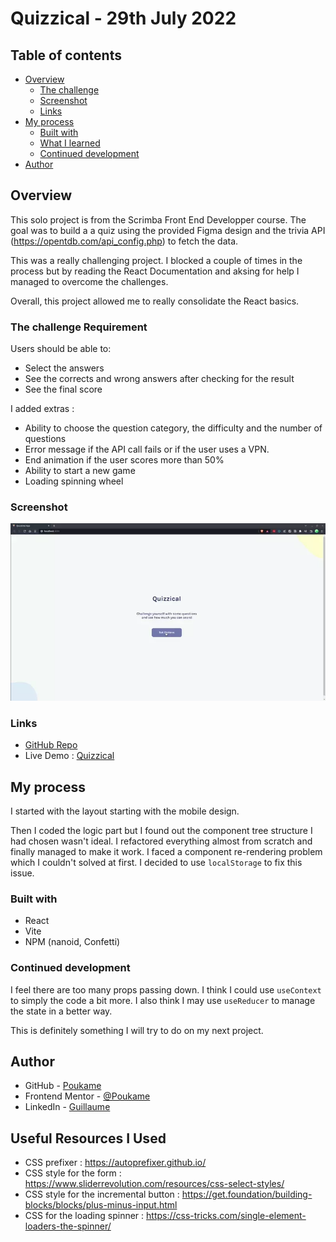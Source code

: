 # Quizzical - 29th July 2022

## Table of contents

- [Overview](#overview)
  - [The challenge](#the-challenge)
  - [Screenshot](#screenshot)
  - [Links](#links)
- [My process](#my-process)
  - [Built with](#built-with)
  - [What I learned](#what-i-learned)
  - [Continued development](#continued-development)
- [Author](#author)

## Overview

This solo project is from the Scrimba Front End Developper course.
The goal was to build a a quiz using the provided Figma design and the trivia API (https://opentdb.com/api_config.php) to fetch the data.

This was a really challenging project. I blocked a couple of times in the process but by reading the React Documentation and aksing for help I managed to overcome the challenges.

Overall, this project allowed me to really consolidate the React basics.

### The challenge Requirement

Users should be able to:

- Select the answers
- See the corrects and wrong answers after checking for the result
- See the final score

I added extras :
- Ability to choose the question category, the difficulty and the number of questions
- Error message if the API call fails or if the user uses a VPN.
- End animation if the user scores more than 50%
- Ability to start a new game
- Loading spinning wheel

### Screenshot

![Functionalities](./src/img/quizzical-gif.webp)

### Links

- [GitHub Repo](https://github.com/Poukame/solo-projects-learning/tree/main/quizzical%20-%20React%20Solo%20Project)
- Live Demo : [Quizzical](https://movie-search-watchlist.netlify.app/)

## My process

I started with the layout starting with the mobile design.

Then I coded the logic part but I found out the component tree structure I had chosen wasn't ideal.
I refactored everything almost from scratch and finally managed to make it work. I faced a component re-rendering problem which I couldn't solved at first. I decided to use `localStorage` to fix this issue.

### Built with

- React
- Vite
- NPM (nanoid, Confetti)

### Continued development

I feel there are too many props passing down. I think I could use `useContext` to simply the code a bit more.
I also think I may use `useReducer` to manage the state in a better way.

This is definitely something I will try to do on my next project.

## Author

- GitHub - [Poukame](https://github.com/Poukame)
- Frontend Mentor - [@Poukame](https://www.frontendmentor.io/profile/Poukame)
- LinkedIn - [Guillaume](https://www.linkedin.com/in/theretg)

## Useful Resources I Used

- CSS prefixer : https://autoprefixer.github.io/
- CSS style for the form : https://www.sliderrevolution.com/resources/css-select-styles/
- CSS style for the incremental button : https://get.foundation/building-blocks/blocks/plus-minus-input.html
- CSS for the loading spinner : https://css-tricks.com/single-element-loaders-the-spinner/

